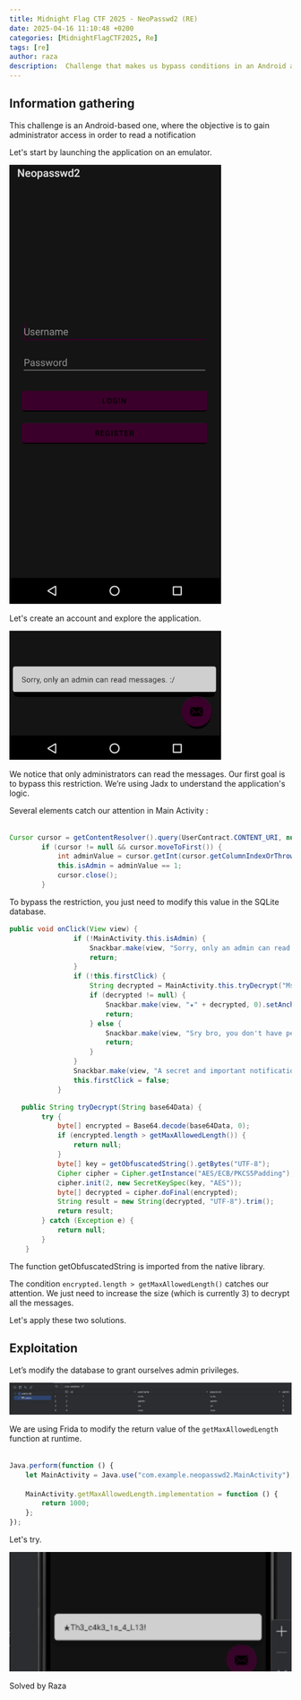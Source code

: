 ```yaml
---
title: Midnight Flag CTF 2025 - NeoPasswd2 (RE)
date: 2025-04-16 11:10:48 +0200
categories: [MidnightFlagCTF2025, Re]
tags: [re]
author: raza
description:  Challenge that makes us bypass conditions in an Android app.
---
```

## Information gathering

This challenge is an Android-based one, where the objective is to gain administrator access in order to read a notification

Let's start by launching the application on an emulator.

![loginpage](assets/img/midnight25/neopasswd2login.png)

Let's create an account and explore the application.

![alt text](assets/img/midnight25/onlyadmincanreadmessage.png)

We notice that only administrators can read the messages. Our first goal is to bypass this restriction. We’re using Jadx to understand the application's logic.

Several elements catch our attention in Main Activity : 

```java

Cursor cursor = getContentResolver().query(UserContract.CONTENT_URI, null, "username=?", new String[]{currentUsername}, null);
        if (cursor != null && cursor.moveToFirst()) {
            int adminValue = cursor.getInt(cursor.getColumnIndexOrThrow(UserContract.UserEntry.COLUMN_ADMIN));
            this.isAdmin = adminValue == 1;
            cursor.close();
        }
```

To bypass the restriction, you just need to modify this value in the SQLite database.


```java 
public void onClick(View view) {
                if (!MainActivity.this.isAdmin) {
                    Snackbar.make(view, "Sorry, only an admin can read messages. :/", 0).setAnchorView(R.id.fab).show();
                    return;
                }
                if (!this.firstClick) {
                    String decrypted = MainActivity.this.tryDecrypt("Mszhl+UnftsTwm7Ule0V28WQMptqd8uoc4AbDSBKavw=");
                    if (decrypted != null) {
                        Snackbar.make(view, "★" + decrypted, 0).setAnchorView(R.id.fab).show();
                        return;
                    } else {
                        Snackbar.make(view, "Sry bro, you don't have permission to read the notification :(", 0).setAnchorView(R.id.fab).show();
                        return;
                    }
                }
                Snackbar.make(view, "A secret and important notification is about to arrive..", 0).setAnchorView(R.id.fab).show();
                this.firstClick = false;
            }
```


```java
   public String tryDecrypt(String base64Data) {
        try {
            byte[] encrypted = Base64.decode(base64Data, 0);
            if (encrypted.length > getMaxAllowedLength()) {
                return null;
            }
            byte[] key = getObfuscatedString().getBytes("UTF-8");
            Cipher cipher = Cipher.getInstance("AES/ECB/PKCS5Padding");
            cipher.init(2, new SecretKeySpec(key, "AES"));
            byte[] decrypted = cipher.doFinal(encrypted);
            String result = new String(decrypted, "UTF-8").trim();
            return result;
        } catch (Exception e) {
            return null;
        }
    }
```

The function getObfuscatedString is imported from the native library. 

The condition `encrypted.length > getMaxAllowedLength()` catches our attention. We just need to increase the size (which is currently 3) to decrypt all the messages.


Let's apply these two solutions.


## Exploitation

Let’s modify the database to grant ourselves admin privileges.

![alt text](/assets/img/midnight25/neopasswd2database.png)


We are using Frida to modify the return value of the `getMaxAllowedLength` function at runtime.

```js

Java.perform(function () {
    let MainActivity = Java.use("com.example.neopasswd2.MainActivity");

    MainActivity.getMaxAllowedLength.implementation = function () {
        return 1000; 
    };
});
```

Let's try.

![alt text](/assets/img/midnight25/neopasswd2flag.png)

Solved by Raza



